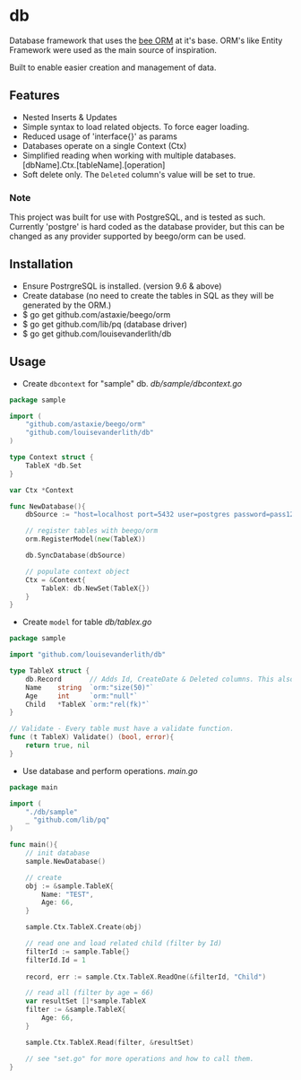 # db
Database framework that uses the [bee ORM](github.com/astaxie/beego/orm) at it's base.
ORM's like Entity Framework were used as the main source of inspiration. 

Built to enable easier creation and management of data.

## Features
* Nested Inserts & Updates
* Simple syntax to load related objects. To force eager loading. 
* Reduced usage of 'interface{}' as params
* Databases operate on a single Context (Ctx)
* Simplified reading when working with multiple databases. [dbName].Ctx.[tableName].[operation]
* Soft delete only. The `Deleted` column's value will be set to true.

### Note 
This project was built for use with PostgreSQL, and is tested as such.
Currently 'postgre' is hard coded as the database provider, but this can be changed as any provider supported by beego/orm can be used.

## Installation
* Ensure PostrgreSQL is installed. (version 9.6 & above)
* Create database (no need to create the tables in SQL as they will be generated by the ORM.)
* $ go get github.com/astaxie/beego/orm
* $ go get github.com/lib/pq (database driver)
* $ go get github.com/louisevanderlith/db

## Usage
* Create `dbcontext` for "sample" db.
*db/sample/dbcontext.go*
```go
package sample

import (
	"github.com/astaxie/beego/orm"
	"github.com/louisevanderlith/db"
)

type Context struct {
    TableX *db.Set
}

var Ctx *Context

func NewDatabase(){
    dbSource := "host=localhost port=5432 user=postgres password=pass123 dbname=sample sslmode=disable"

    // register tables with beego/orm
    orm.RegisterModel(new(TableX))

    db.SyncDatabase(dbSource)

    // populate context object
    Ctx = &Context{
        TableX: db.NewSet(TableX{})
    }
}
```
* Create `model` for table
*db/tablex.go*
```go
package sample

import "github.com/louisevanderlith/db"

type TableX struct {
    db.Record       // Adds Id, CreateDate & Deleted columns. This also aids record management
    Name    string  `orm:"size(50)"`
    Age     int     `orm:"null"`
    Child   *TableX `orm:"rel(fk)"`
}

// Validate - Every table must have a validate function.
func (t TableX) Validate() (bool, error){
    return true, nil
}
```
* Use database and perform operations.
*main.go*
```go
package main

import (
    "./db/sample"
    _ "github.com/lib/pq"
)

func main(){
    // init database
    sample.NewDatabase()

    // create
    obj := &sample.TableX{
        Name: "TEST",
        Age: 66,
    }

    sample.Ctx.TableX.Create(obj)

    // read one and load related child (filter by Id)
    filterId := sample.Table{}
    filterId.Id = 1
    
    record, err := sample.Ctx.TableX.ReadOne(&filterId, "Child")

    // read all (filter by age = 66)
    var resultSet []*sample.TableX
    filter := &sample.TableX{
        Age: 66,
    }

    sample.Ctx.TableX.Read(filter, &resultSet)

    // see "set.go" for more operations and how to call them.
}
```